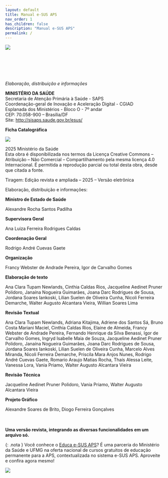 ```yaml
---
layout: default
title: Manual e-SUS APS
nav_order: 1
has_children: false
description: "Manual e-SUS APS"
permalink: /
---
```


<img src="./indexnovo.png">
<br>
<br>
<br>
<br>
<br>
<br>

*Elaboração, distribuição e informações*<br>

**MINISTÉRIO DA SAÚDE**<br>
Secretaria de Atenção Primária à Saúde - SAPS<br>
Coordenação-geral de Inovação e Aceleração Digital - CGIAD<br>
Esplanada dos Ministérios - Bloco O - 7º andar<br>
CEP: 70.058-900 – Brasília/DF<br>
Site: <http://sisaps.saude.gov.br/esus/><br>


**Ficha Catalográfica**

![](fichacatalografica.jpg)

2025 Ministério da Saúde<br>
Esta obra é disponibilizada nos termos da Licença Creative Commons – Atribuição – Não Comercial – Compartilhamento pela mesma licença 4.0 Internacional. É permitida a reprodução parcial ou total desta obra, desde que citada a fonte.<br>

Tiragem: Edição revista e ampliada – 2025 – Versão eletrônica<br>

Elaboração, distribuição e informações:<br>


**Ministro de Estado de Saúde**

Alexandre Rocha Santos Padilha

**Supervisora Geral**

Ana Luiza Ferreira Rodrigues Caldas

**Coordenação Geral**

Rodrigo André Cuevas Gaete

**Organização**

Francy Webster de Andrade Pereira, Igor de Carvalho Gomes

**Elaboração de texto** 

Ana Clara Tupam Newlands, Cinthia Caldas Rios, Jacqueline Aedinet Pruner Polidoro, Janaína Nogueira Guimarães, Joana Darc Rodrigues de Sousa, Jordana Soares Iankoski, Lilian Suelen de Oliveira Cunha, Nicoli Ferreira Demarche, Walter Augusto Alcantara Vieira, Willian Soares Lima 

**Revisão Textual** 

Ana Clara Tupam Newlands, Adriana Kitajima, Adriene dos Santos Sá, Bruno Costa Mariani Maciel, Cinthia Caldas Rios, Elaine de Almeida, Francy Webster de Andrade Pereira, Fernando Henrique da Silva Benassi, Igor de Carvalho Gomes, Ingryd Isabelle Maia de Souza, Jacqueline Aedinet Pruner Polidoro, Janaína Nogueira Guimarães, Joana Darc Rodrigues de Sousa, Jordana Soares Iankoski, Lilian Suelen de Oliveira Cunha, Marcelo Alves Miranda, Nicoli Ferreira Demarche, Priscila Mara Anjos Nunes, Rodrigo André Cuevas Gaete, Romario Araujo Matias Rocha, Thaís Alessa Leite, Vanessa Lora, Vania Priamo, Walter Augusto Alcantara Vieira  

**Revisão Técnica**  

Jacqueline Aedinet Pruner Polidoro, Vania Priamo, Walter Augusto Alcantara Vieira

**Projeto Gráfico** 

Alexandre Soares de Brito, Diogo Ferreira Gonçalves 
<br>
<br>
<br>


**Uma versão revista, integrando as diversas funcionalidades em um arquivo só.** 

 
{: .nota }
Você conhece o [Educa e-SUS APS](https://educaesusaps.medicina.ufmg.br/)? É uma parceria do Ministério da Saúde e UFMG na oferta nacional de cursos gratuitos de educação permanente para a APS, contextualizada no sistema e-SUS APS. Aproveite e confira agora mesmo!


![](qrcodeeducaesus.png)


